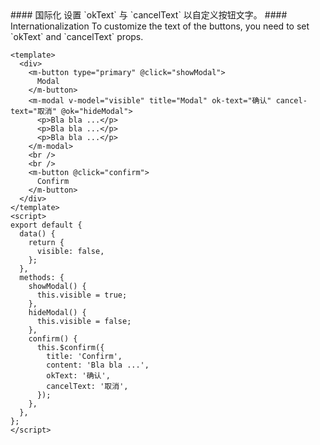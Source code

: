 <cn>
#### 国际化
设置 `okText` 与 `cancelText` 以自定义按钮文字。
</cn>

<us>
#### Internationalization
To customize the text of the buttons, you need to set `okText` and `cancelText` props.
</us>

```vue
<template>
  <div>
    <m-button type="primary" @click="showModal">
      Modal
    </m-button>
    <m-modal v-model="visible" title="Modal" ok-text="确认" cancel-text="取消" @ok="hideModal">
      <p>Bla bla ...</p>
      <p>Bla bla ...</p>
      <p>Bla bla ...</p>
    </m-modal>
    <br />
    <br />
    <m-button @click="confirm">
      Confirm
    </m-button>
  </div>
</template>
<script>
export default {
  data() {
    return {
      visible: false,
    };
  },
  methods: {
    showModal() {
      this.visible = true;
    },
    hideModal() {
      this.visible = false;
    },
    confirm() {
      this.$confirm({
        title: 'Confirm',
        content: 'Bla bla ...',
        okText: '确认',
        cancelText: '取消',
      });
    },
  },
};
</script>
```
